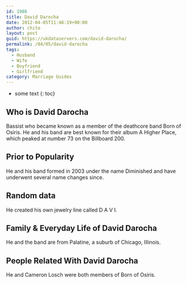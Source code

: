 ```yaml
---
id: 1986
title: David Darocha
date: 2012-04-05T11:48:19+00:00
author: chito
layout: post
guid: https://ukdataservers.com/david-darocha/
permalink: /04/05/david-darocha
tags:
  - Husband
  - Wife
  - Boyfriend
  - Girlfriend
category: Marriage Guides
---
```


* some text
{: toc}


## Who is  David Darocha
                  
                  
                  
Bassist who became known as a member of the deathcore band Born of Osiris. He and his band are best known for their album A Higher Place, which peaked at number 73 on the Billboard 200.
                  
                
                
                
## Prior to Popularity 
                  
                  
                  
He and his band formed in 2003 under the name Diminished and have underwent several name changes since.
                  
                
                
                
## Random data 
                  
                  
                  
He created his own jewelry line called D A V I.
                  
                
                
                
## Family & Everyday Life of David Darocha
                  
                  
                  
He and the band are from Palatine, a suburb of Chicago, Illinois.
                  
                
                
                
## People Related With  David Darocha
                  
                  
                  
He and Cameron Losch were both members of Born of Osiris.
                  
                
              
            
          
          
          
    
    
  

